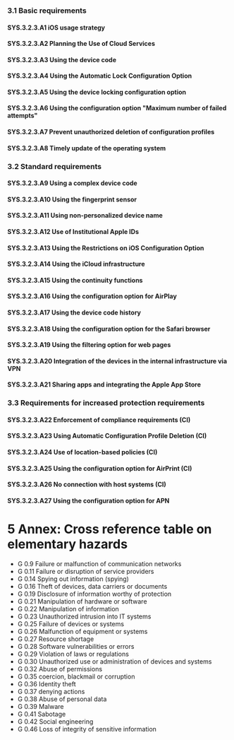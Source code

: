 ### 3.1 Basic requirements
#### SYS.3.2.3.A1 iOS usage strategy
#### SYS.3.2.3.A2 Planning the Use of Cloud Services
#### SYS.3.2.3.A3 Using the device code
#### SYS.3.2.3.A4 Using the Automatic Lock Configuration Option
#### SYS.3.2.3.A5 Using the device locking configuration option
#### SYS.3.2.3.A6 Using the configuration option "Maximum number of failed attempts"
#### SYS.3.2.3.A7 Prevent unauthorized deletion of configuration profiles
#### SYS.3.2.3.A8 Timely update of the operating system
### 3.2 Standard requirements
#### SYS.3.2.3.A9 Using a complex device code
#### SYS.3.2.3.A10 Using the fingerprint sensor
#### SYS.3.2.3.A11 Using non-personalized device name
#### SYS.3.2.3.A12 Use of Institutional Apple IDs
#### SYS.3.2.3.A13 Using the Restrictions on iOS Configuration Option
#### SYS.3.2.3.A14 Using the iCloud infrastructure
#### SYS.3.2.3.A15 Using the continuity functions
#### SYS.3.2.3.A16 Using the configuration option for AirPlay
#### SYS.3.2.3.A17 Using the device code history
#### SYS.3.2.3.A18 Using the configuration option for the Safari browser
#### SYS.3.2.3.A19 Using the filtering option for web pages
#### SYS.3.2.3.A20 Integration of the devices in the internal infrastructure via VPN
#### SYS.3.2.3.A21 Sharing apps and integrating the Apple App Store
### 3.3 Requirements for increased protection requirements
#### SYS.3.2.3.A22 Enforcement of compliance requirements (CI)
#### SYS.3.2.3.A23 Using Automatic Configuration Profile Deletion (CI)
#### SYS.3.2.3.A24 Use of location-based policies (CI)
#### SYS.3.2.3.A25 Using the configuration option for AirPrint (CI)
#### SYS.3.2.3.A26 No connection with host systems (CI)
#### SYS.3.2.3.A27 Using the configuration option for APN
# 5 Annex: Cross reference table on elementary hazards
* G 0.9 Failure or malfunction of communication networks
* G 0.11 Failure or disruption of service providers
* G 0.14 Spying out information (spying)
* G 0.16 Theft of devices, data carriers or documents
* G 0.19 Disclosure of information worthy of protection
* G 0.21 Manipulation of hardware or software
* G 0.22 Manipulation of information
* G 0.23 Unauthorized intrusion into IT systems
* G 0.25 Failure of devices or systems
* G 0.26 Malfunction of equipment or systems
* G 0.27 Resource shortage
* G 0.28 Software vulnerabilities or errors
* G 0.29 Violation of laws or regulations
* G 0.30 Unauthorized use or administration of devices and systems
* G 0.32 Abuse of permissions
* G 0.35 coercion, blackmail or corruption
* G 0.36 Identity theft
* G 0.37 denying actions
* G 0.38 Abuse of personal data
* G 0.39 Malware
* G 0.41 Sabotage
* G 0.42 Social engineering
* G 0.46 Loss of integrity of sensitive information
